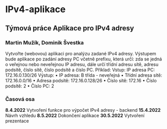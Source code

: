 # IPv4-aplikace
## Týmová práce Aplikace pro IPv4 adresy
### Martin Mužík, Dominik Švestka

  Vytvořte (webovou) aplikaci pro analýzu zadané IPv4 adresy. Výstupem bude aplikace po zadání adresy PC včetně
  prefixu, která určí: zda se jedná o veřejnou nebo neveřejnou IP adresu, dále určí třídní adresu sítě, adresu podsítě,
  číslo sítě, číslo podsítě a číslo PC.
  Příklad:
  Vstup: IP adresa PC: 172.16.0.130/26
  Výstup:
  • IP adresa: B třída - neveřejná
  • Třídní adresa sítě: 172.16.0.0/16
  • Adresa podsítě: 172.16.0.128/26
  • Číslo sítě: 172.16
  • Číslo podsítě: 2
  • Číslo PC: 2
  
### Časová osa
  **8.4.2022** Vytvoření funkce pro výpočet IPv4 adresy - backend
  **15.4.2022** Návrh vzhledu
  **8.5.2022** Dokončení aplikace
  **30.5.2022** Vytvoření prezentace
